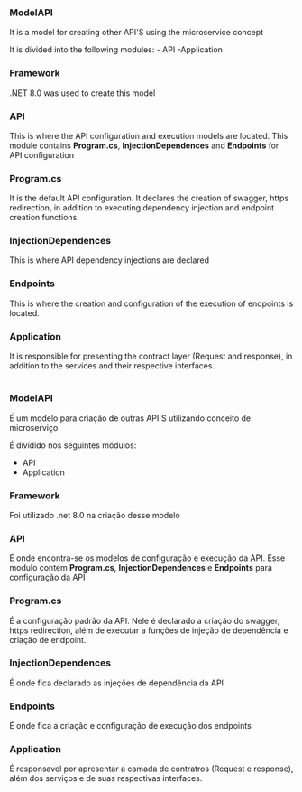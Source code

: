 ### ModelAPI
  It is a model for creating other API'S using the microservice concept

  It is divided into the following modules:
    - API
    -Application

### Framework
  .NET 8.0 was used to create this model

### API
  This is where the API configuration and execution models are located.
  This module contains **Program.cs**, **InjectionDependences** and **Endpoints** for API configuration

### **Program.cs**
  It is the default API configuration. It declares the creation of swagger, https redirection, in addition to executing dependency injection and endpoint creation functions.

### **InjectionDependences**
  This is where API dependency injections are declared

### **Endpoints**
  This is where the creation and configuration of the execution of endpoints is located.

### Application

  It is responsible for presenting the contract layer (Request and response), in addition to the services and their respective interfaces.

#

### ModelAPI
 É um modelo para criação de outras API'S utilizando conceito de microserviço

 É dividido nos seguintes módulos:
  - API
  - Application

### Framework

Foi utilizado .net 8.0 na criação desse modelo

### API

 É onde encontra-se os modelos de configuração e execução da API. 
 Esse modulo contem **Program.cs**, **InjectionDependences** e **Endpoints** para configuração da API

### **Program.cs**
 É a configuração padrão da API. Nele é declarado a criação do swagger, https redirection, além de executar a funções de injeção de dependência e criação de endpoint.

### **InjectionDependences**
É onde fica declarado as injeções de dependência da API

### **Endpoints**
É onde fica a criação e configuração de execução dos endpoints

### Application

É responsavel por apresentar a camada de contratros (Request e response), além dos serviços e de suas respectivas interfaces.



